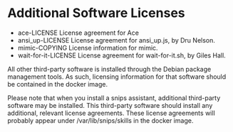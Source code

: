 # Additional Software Licenses 
- ace-LICENSE  License agreement for Ace
- ansi_up-LICENSE  License agreement for ansi_up.js, by Dru Nelson.
- mimic-COPYING License information for mimic.
- wait-for-it-LICENSE License agreement for wait-for-it.sh, by Giles Hall.

All other third-party software is installed through the Debian package
management tools.  As such, licensing information for that software should be
contained in the docker image.

Please note that when you install a snips assistant, additional third-party
software may be installed.  This third-party software should install any
additional, relevant license agreements.  These license agreements will
probably appear under /var/lib/snips/skills in the docker image.
